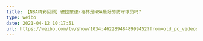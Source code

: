 ```yaml
---
title: 【NBA精彩回顾】德拉蒙德·格林是NBA最好的防守球员吗?
type: weibo
date: 2021-04-12 10:17:51
url: https://weibo.com/tv/show/1034:4622894848999452?from=old_pc_videoshow
---
```


<!-- more -->